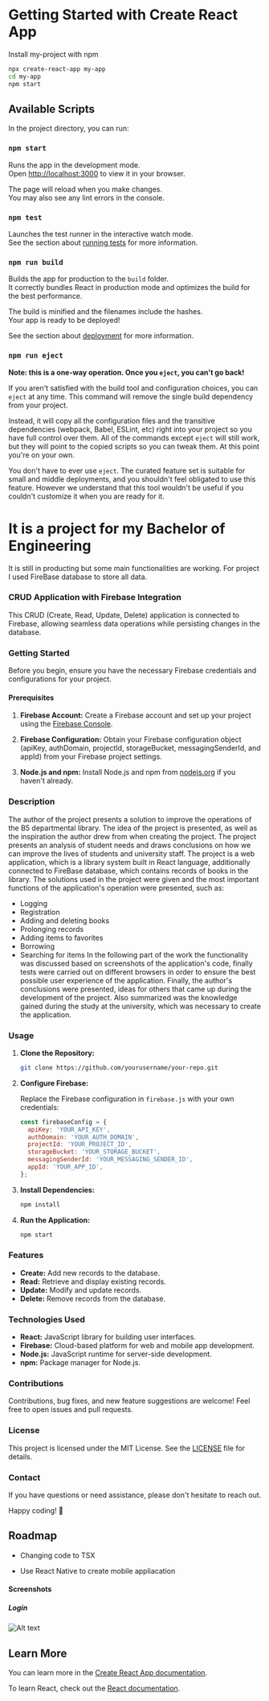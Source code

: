 # Getting Started with Create React App


Install my-project with npm

```bash
npx create-react-app my-app
cd my-app
npm start
```


## Available Scripts

In the project directory, you can run:

### `npm start`

Runs the app in the development mode.\
Open [http://localhost:3000](http://localhost:3000) to view it in your browser.

The page will reload when you make changes.\
You may also see any lint errors in the console.

### `npm test`

Launches the test runner in the interactive watch mode.\
See the section about [running tests](https://facebook.github.io/create-react-app/docs/running-tests) for more information.

### `npm run build`

Builds the app for production to the `build` folder.\
It correctly bundles React in production mode and optimizes the build for the best performance.

The build is minified and the filenames include the hashes.\
Your app is ready to be deployed!

See the section about [deployment](https://facebook.github.io/create-react-app/docs/deployment) for more information.

### `npm run eject`

**Note: this is a one-way operation. Once you `eject`, you can't go back!**

If you aren't satisfied with the build tool and configuration choices, you can `eject` at any time. This command will remove the single build dependency from your project.

Instead, it will copy all the configuration files and the transitive dependencies (webpack, Babel, ESLint, etc) right into your project so you have full control over them. All of the commands except `eject` will still work, but they will point to the copied scripts so you can tweak them. At this point you're on your own.

You don't have to ever use `eject`. The curated feature set is suitable for small and middle deployments, and you shouldn't feel obligated to use this feature. However we understand that this tool wouldn't be useful if you couldn't customize it when you are ready for it.
# It is a project for my Bachelor of Engineering 

It is still in producting but some main functionalities are working. For project I used FireBase database to store all data.

### CRUD Application with Firebase Integration

This CRUD (Create, Read, Update, Delete) application is connected to
Firebase, allowing seamless data operations while persisting changes in
the database.

### Getting Started

Before you begin, ensure you have the necessary Firebase credentials and
configurations for your project.

#### Prerequisites

1.  **Firebase Account:** Create a Firebase account and set up your
    project using the [Firebase
    Console](https://console.firebase.google.com/).

2.  **Firebase Configuration:** Obtain your Firebase configuration
    object (apiKey, authDomain, projectId, storageBucket,
    messagingSenderId, and appId) from your Firebase project settings.

3.  **Node.js and npm:** Install Node.js and npm from
    [nodejs.org](https://nodejs.org/) if you haven't already.

### Description

The author of the project presents a solution to improve the operations of the B5 departmental library. The idea of the project is presented, as well as the inspiration the author drew from when creating the project. The project presents an analysis of student needs and draws conclusions on how we can improve the lives of students and university staff. The project is a web application, which is a library system built in React language, additionally connected to FireBase database, which contains records of books in the library. The solutions used in the project were given and the most important functions of the application's operation were presented, such as:
- Logging
- Registration
- Adding and deleting books
- Prolonging records
- Adding items to favorites
- Borrowing
- Searching for items
In the following part of the work the functionality was discussed based on screenshots of the application's code, finally tests were carried out on different browsers in order to ensure the best possible user experience of the application.
Finally, the author's conclusions were presented, ideas for others that came up during the development of the project. Also summarized was the knowledge gained during the study at the university, which was necessary to create the application. 
### Usage

1.  **Clone the Repository:**

    ``` bash
    git clone https://github.com/yourusername/your-repo.git
    ```

2.  **Configure Firebase:**

    Replace the Firebase configuration in `firebase.js` with your own
    credentials:

    ``` javascript
    const firebaseConfig = {
      apiKey: 'YOUR_API_KEY',
      authDomain: 'YOUR_AUTH_DOMAIN',
      projectId: 'YOUR_PROJECT_ID',
      storageBucket: 'YOUR_STORAGE_BUCKET',
      messagingSenderId: 'YOUR_MESSAGING_SENDER_ID',
      appId: 'YOUR_APP_ID',
    };
    ```

3.  **Install Dependencies:**

    ``` bash
    npm install
    ```

4.  **Run the Application:**

    ``` bash
    npm start
    ```

### Features

-   **Create:** Add new records to the database.
-   **Read:** Retrieve and display existing records.
-   **Update:** Modify and update records.
-   **Delete:** Remove records from the database.

### Technologies Used

-   **React:** JavaScript library for building user interfaces.
-   **Firebase:** Cloud-based platform for web and mobile app
    development.
-   **Node.js:** JavaScript runtime for server-side development.
-   **npm:** Package manager for Node.js.

### Contributions

Contributions, bug fixes, and new feature suggestions are welcome! Feel
free to open issues and pull requests.

### License

This project is licensed under the MIT License. See the
[LICENSE](LICENSE) file for details.

### Contact

If you have questions or need assistance, please don't hesitate to reach
out.

Happy coding! 🚀



## Roadmap

- Changing code to TSX

- Use React Native to create mobile appliacation

#### Screenshots

##### Login
![Alt text](img/login-panel.PNG?raw=true "Login-Panel")


## Learn More

You can learn more in the [Create React App documentation](https://facebook.github.io/create-react-app/docs/getting-started).

To learn React, check out the [React documentation](https://reactjs.org/).
